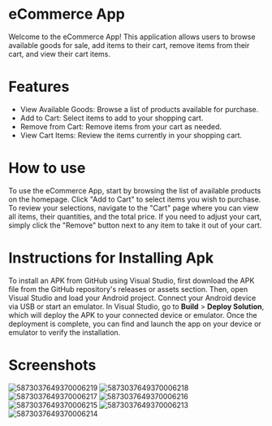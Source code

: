 # eCommerce App
Welcome to the eCommerce App! This application allows users to browse available goods for sale, add items to their cart, remove items from their cart, and view their cart items.

# Features
- View Available Goods: Browse a list of products available for purchase.
- Add to Cart: Select items to add to your shopping cart.
- Remove from Cart: Remove items from your cart as needed.
- View Cart Items: Review the items currently in your shopping cart.

# How to use
To use the eCommerce App, start by browsing the list of available products on the homepage. Click "Add to Cart" to select items you wish to purchase. 
To review your selections, navigate to the "Cart" page where you can view all items, their quantities, and the total price. 
If you need to adjust your cart, simply click the "Remove" button next to any item to take it out of your cart.

# Instructions for Installing Apk 
To install an APK from GitHub using Visual Studio, first download the APK file from the GitHub repository's releases or assets section. Then, open Visual Studio and load your Android project. Connect your Android device via USB or start an emulator. In Visual Studio, go to **Build** > **Deploy Solution**, which will deploy the APK to your connected device or emulator. Once the deployment is complete, you can find and launch the app on your device or emulator to verify the installation.

# Screenshots

![5873037649370006219](https://github.com/user-attachments/assets/d91ec0c6-aa57-46c2-9c0e-acd3ebdc2f3a)
![5873037649370006218](https://github.com/user-attachments/assets/82cd7082-76e3-42cb-9e36-0b7ffe6eb388)
![5873037649370006217](https://github.com/user-attachments/assets/59321930-8d3d-4225-b23f-6229f8d92edf)
![5873037649370006216](https://github.com/user-attachments/assets/b2be944d-bf94-49d4-9aa4-86f51b4c016e)
![5873037649370006215](https://github.com/user-attachments/assets/ea0036e5-6fad-4cfb-a9c7-173997fbc1b4)
![5873037649370006213](https://github.com/user-attachments/assets/b4e500b3-d33b-4293-8d87-892b45e6028f)
![5873037649370006214](https://github.com/user-attachments/assets/b147b5f5-5907-46b3-b604-18c541b6af38)

